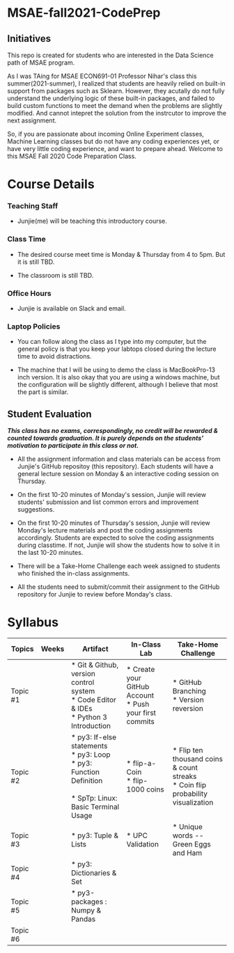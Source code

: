 # MSAE-fall2021-CodePrep

## Initiatives
This repo is created for students who are interested in the Data Science path of MSAE program. 

As I was TAing for MSAE ECON691-01 Professor Nihar's class this summer(2021-summer), I realized that students are heavily relied on built-in support from packages such as Sklearn. However, they acutally do not fully understand the underlying logic of these built-in packages, and failed to build custom functions to meet the demand when the problems are slightly modified. And cannot intepret the solution from the instrcutor to improve the next assignment. 

So, if you are passionate about incoming Online Experiment classes, Machine Learning classes but do not have any coding experiences yet, or have very little coding experience, and want to prepare ahead. Welcome to this MSAE Fall 2020 Code Preparation Class.

# Course Details

### Teaching Staff
* Junjie(me) will be teaching this introductory course.

### Class Time
* The desired course meet time is Monday & Thursday from 4 to 5pm. But it is still TBD.

* The classroom is still TBD.


### Office Hours
* Junjie is available on Slack and email.

### Laptop Policies
* You can follow along the class as I type into my computer, but the general policy is that you keep your labtops closed during the lecture time to avoid distractions. 

* The machine that I will be using to demo the class is MacBookPro-13 inch version. It is also okay that you are using a windows machine, but the configuration will be slightly different, although I believe that most the part is similar. 



## Student Evaluation

***This class has no exams, correspondingly, no credit will be rewarded & counted towards graduation. It is purely depends on the students' motivation to participate in this class or not.***  

* All the assignment information and class materials can be access from Junjie's GitHub repositoy (this repository). Each students will have a general lecture session on Monday & an interactive coding session on Thursday. 

* On the first 10-20 minutes of Monday's session, Junjie will review students' submission and list common errors and improvement suggestions. 

* On the first 10-20 minutes of Thursday's session, Junjie will review Monday's lecture materials and post the coding assignments accordingly. Students are expected to solve the coding assignments during classtime. If not, Junjie will show the students how to solve it in the last 10-20 minutes.  

* There will be a Take-Home Challenge each week assigned to students who finished the in-class assignments. 

* All the students need to submit/commit their assignment to the GitHub repository for Junjie to review before Monday's class. 





# Syllabus



| Topics   | Weeks | Artifact                                                                                                          | In-Class Lab                                               | Take-Home Challenge                                                                |
|----------|-------|-------------------------------------------------------------------------------------------------------------------|------------------------------------------------------------|------------------------------------------------------------------------------------|
| Topic #1 |       | * Git & Github, version control system<br>* Code Editor & IDEs<br>* Python 3 Introduction                         | * Create your GitHub Account <br>* Push your first commits | * GitHub Branching<br>* Version reversion                                          |
| Topic #2 |       | * py3: If-else statements<br>* py3: Loop<br>* py3: Function Definition<br><br>* SpTp: Linux: Basic Terminal Usage | * flip-a-Coin<br>* flip-1000 coins                         | * Flip ten thousand coins & count streaks<br>* Coin flip probability visualization |
| Topic #3 |       | * py3: Tuple & Lists                                                                                              | * UPC Validation                                           | * Unique words -- Green Eggs and Ham                                               |
| Topic #4 |       | * py3: Dictionaries & Set                                                                                         |                                                            |                                                                                    |
| Topic #5 |       | * py3-packages : Numpy & Pandas                                                                                   |                                                            |                                                                                    |
| Topic #6 |       |                                                                                                                   |                                                            |                                                                                    |

